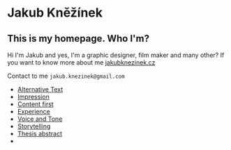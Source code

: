 # Jakub Kněžínek
## This is my homepage. Who I'm?

Hi I'm Jakub and yes, I'm a graphic designer, film maker and many other? If you want to know more about me [jakubknezinek.cz](https://jakubknezinek.cz)

Contact to me `jakub.knezinek@gmail.com`

- [Alternative Text](01-alternative-text)
- [Impression](02-impression)
- [Content first](03-content-first)
- [Experience](04-experience)
- [Voice and Tone](05_voice-and-tone)
- [Storytelling](06-Storytelling)
- [Thesis abstract](07-thesis-abstract)
- 
